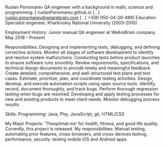 Ruslan Ponomarev
QA engeneer with a background in math, science and programming.
[ ruslanPonomarev.github.io ] . [ ruslan.ponomarev@wearebrain.com ] . [ +3(8) 050-04-29-489]
Education
Specialist engeneer, Kharkivskiy National University (2003-2010)

Employment History:
Junior manual QA engeneer at WeAreBrain company.
May 2018 – Present

Responsibilities:
Designing and implementing tests, debugging, and defining corrective actions.
Monitor all stages of software development to identify and resolve system malfunctions.
Conducting tests before product launches to ensure software runs smoothly. 
Review requirements, specifications, and technical design documents to provide timely and meaningful feedback. 
Create detailed, comprehensive, and well-structured test plans and test cases. 
Estimate, prioritize, plan, and coordinate testing activities.
Design, develop, and execute automation scripts using open source tools. 
Identify, record, document thoroughly, and track bugs. 
Perform thorough regression testing when bugs are resolved. 
Developing and apply testing processes for new and existing products to meet client needs. 
Monitor debugging process results.

Skills:
Programming: Java, Php, JavaScript, git, HTML/CSS

My Major Projects:
'Theoptimal.me' for health, fitness, and good life quality.
Currently, this project is released.
My responsibilities: Manual testing, automating prior features, cross-browsers, and cross-devices testing, performance, security.
testing mobile iOS and Android apps.
